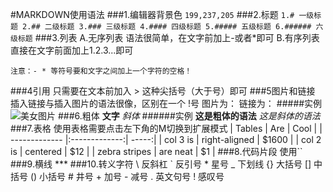 #MARKDOWN使用语法
###1.编辑器背景色
`
199,237,205
`
###2.标题
`
1.# 一级标题
2.## 二级标题
3.### 三级标题
4.#### 四级标题
5.##### 五级标题
6.###### 六级标题
`
###3.列表
	A.无序列表
		语法很简单，在文字前加上-或者*即可
	B.有序列表
		直接在文字前面加上1.2.3...即可

	注意：- * 等符号要和文字之间加上一个字符的空格！
###4引用
	只需要在文本前加入 > 这种尖括号（大于号）即可
###5图片和链接
	插入链接与插入图片的语法很像，区别在一个 !号
		图片为：![]()
		链接为：[]()
#####实例
![美女图片](http://img2.tbcdn.cn/tfscom/i6/TB1IvVJa93PL1JjSZPcYXIQgpXa_M2.SS2)
###6.粗体
	**文字**   *斜体*
######实例
**这是粗体的语法**    *这是斜体的语法*
###7.表格
	使用表格需要点击左下角的M切换到扩展模式
| Tables        | Are           | Cool  |
| ------------- |:-------------:| -----:|
| col 3 is      | right-aligned | $1600 |
| col 2 is      | centered      |   $12 |
| zebra stripes | are neat      |    $1 |
###8.代码片段
	使用``
###9.横线
	***
###10.转义字符
	\\ 反斜杠 
	\` 反引号 
	\* 星号 
	\_ 下划线 
	\{} 大括号 
	\[] 中括号 
	\() 小括号 
	\# 井号 
	\+ 加号 
	\- 减号 
	\. 英文句号 
	\! 感叹号
